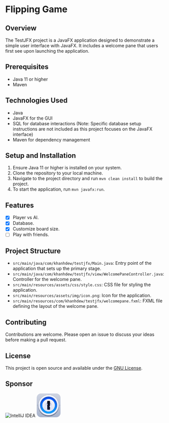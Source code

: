 # Flipping Game

## Overview
The TestJFX project is a JavaFX application designed to demonstrate a simple user interface with JavaFX. It includes a welcome pane that users first see upon launching the application.

## Prerequisites
- Java 11 or higher
- Maven

## Technologies Used
- Java
- JavaFX for the GUI
- SQL for database interactions (Note: Specific database setup instructions are not included as this project focuses on the JavaFX interface)
- Maven for dependency management

## Setup and Installation
1. Ensure Java 11 or higher is installed on your system.
2. Clone the repository to your local machine.
3. Navigate to the project directory and run `mvn clean install` to build the project.
4. To start the application, run `mvn javafx:run`.

## Features
- [x] Player vs AI.
- [x] Database.
- [x] Customize board size.
- [ ] Play with friends.

## Project Structure
- `src/main/java/com/khanhdew/testjfx/Main.java`: Entry point of the application that sets up the primary stage.
- `src/main/java/com/khanhdew/testjfx/view/WelcomePaneController.java`: Controller for the welcome pane.
- `src/main/resources/assets/css/style.css`: CSS file for styling the application.
- `src/main/resources/assets/img/icon.png`: Icon for the application.
- `src/main/resources/com/khanhdew/testjfx/welcomepane.fxml`: FXML file defining the layout of the welcome pane.

## Contributing
Contributions are welcome. Please open an issue to discuss your ideas before making a pull request.

## License
This project is open source and available under the [GNU License](LICENSE).

## Sponsor
![IntelliJ IDEA](https://www.jetbrains.com/idea/img/idea-edu.svg)
<a href="https://1password.com/"><img alt="image" height="auto" src="src/main/resources/assets/img/1password-8-seeklogo.svg" width="75"/>
</a>
